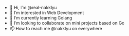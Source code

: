 - 👋 Hi, I’m @real-nakklyu
- 👀 I’m interested in Web Development
- 🌱 I’m currently learning Golang
- 💞️ I’m looking to collaborate on mini projects based on Go
- 📫 How to reach me @nakklyu on everywhere

<!---
real-nakklyu/real-nakklyu is a ✨ special ✨ repository because its `README.md` (this file) appears on your GitHub profile.
You can click the Preview link to take a look at your changes.
--->
